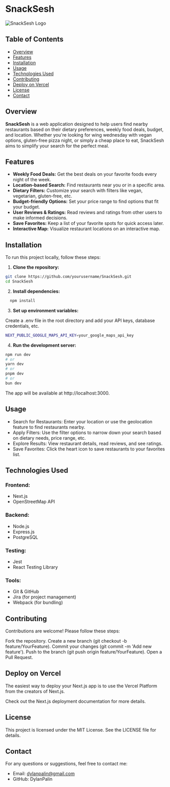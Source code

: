# SnackSesh

![SnackSesh Logo](https://github.com/DylanPalin/SnackSesh/blob/main/Logo/SnackSesh%20Logo.png?raw=true)

## Table of Contents

- [Overview](#overview)
- [Features](#features)
- [Installation](#installation)
- [Usage](#usage)
- [Technologies Used](#technologies-used)
- [Contributing](#contributing)
- [Deploy on Vercel](#deploy-on-vercel)
- [License](#license)
- [Contact](#contact)

## Overview

**SnackSesh** is a web application designed to help users find nearby restaurants based on their dietary preferences, weekly food deals, budget, and location. Whether you're looking for wing wednesday with vegan options, gluten-free pizza night, or simply a cheap place to eat, SnackSesh aims to simplify your search for the perfect meal.

## Features

- **Weekly Food Deals:** Get the best deals on your favorite foods every night of the week.
- **Location-based Search:** Find restaurants near you or in a specific area.
- **Dietary Filters:** Customize your search with filters like vegan, vegetarian, gluten-free, etc.
- **Budget-friendly Options:** Set your price range to find options that fit your budget.
- **User Reviews & Ratings:** Read reviews and ratings from other users to make informed decisions.
- **Save Favorites:** Keep a list of your favorite spots for quick access later.
- **Interactive Map:** Visualize restaurant locations on an interactive map.

## Installation

To run this project locally, follow these steps:

1. **Clone the repository:**

```bash
git clone https://github.com/yourusername/SnackSesh.git
cd SnackSesh
```

2. **Install dependencies:**

```bash
  npm install
```

3. **Set up environment variables:**

Create a .env file in the root directory and add your API keys, database credentials, etc.

```bash
NEXT_PUBLIC_GOOGLE_MAPS_API_KEY=your_google_maps_api_key
```

4.  **Run the development server:**

```bash
npm run dev
# or
yarn dev
# or
pnpm dev
# or
bun dev
```

The app will be available at http://localhost:3000.

## Usage
- Search for Restaurants: Enter your location or use the geolocation feature to find restaurants nearby.
- Apply Filters: Use the filter options to narrow down your search based on dietary needs, price range, etc.
- Explore Results: View restaurant details, read reviews, and see ratings.
- Save Favorites: Click the heart icon to save restaurants to your favorites list.

## Technologies Used

### Frontend:
- Next.js
- OpenStreetMap API

### Backend:
- Node.js
- Express.js
- PostgreSQL

### Testing:
- Jest
- React Testing Library

### Tools:
- Git & GitHub
- Jira (for project management)
- Webpack (for bundling)

## Contributing
Contributions are welcome! Please follow these steps:

Fork the repository.
Create a new branch (git checkout -b feature/YourFeature).
Commit your changes (git commit -m 'Add new feature').
Push to the branch (git push origin feature/YourFeature).
Open a Pull Request.

## Deploy on Vercel
The easiest way to deploy your Next.js app is to use the Vercel Platform from the creators of Next.js.

Check out the Next.js deployment documentation for more details.

## License
This project is licensed under the MIT License. See the LICENSE file for details.

## Contact
For any questions or suggestions, feel free to contact me:

- Email: dylanpalin@gmail.com
- GitHub: DylanPalin
